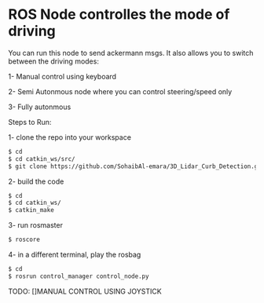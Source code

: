 # ROS Node controlles the mode of driving
You can run this node to send ackermann msgs.
It also allows you to switch between the driving modes:

1- Manual control using keyboard

2- Semi Autonmous node where you can control steering/speed only

3- Fully autonmous

Steps to Run:

1- clone the repo into your workspace
```Bash
$ cd 
$ cd catkin_ws/src/
$ git clone https://github.com/SohaibAl-emara/3D_Lidar_Curb_Detection.git
```
2- build the code
```Bash
$ cd 
$ cd catkin_ws/
$ catkin_make
```
3- run rosmaster
```BASH
$ roscore
```

4- in a different terminal, play the rosbag 
```BASH
$ cd 
$ rosrun control_manager control_node.py 
```
TODO:
[]MANUAL CONTROL USING JOYSTICK
